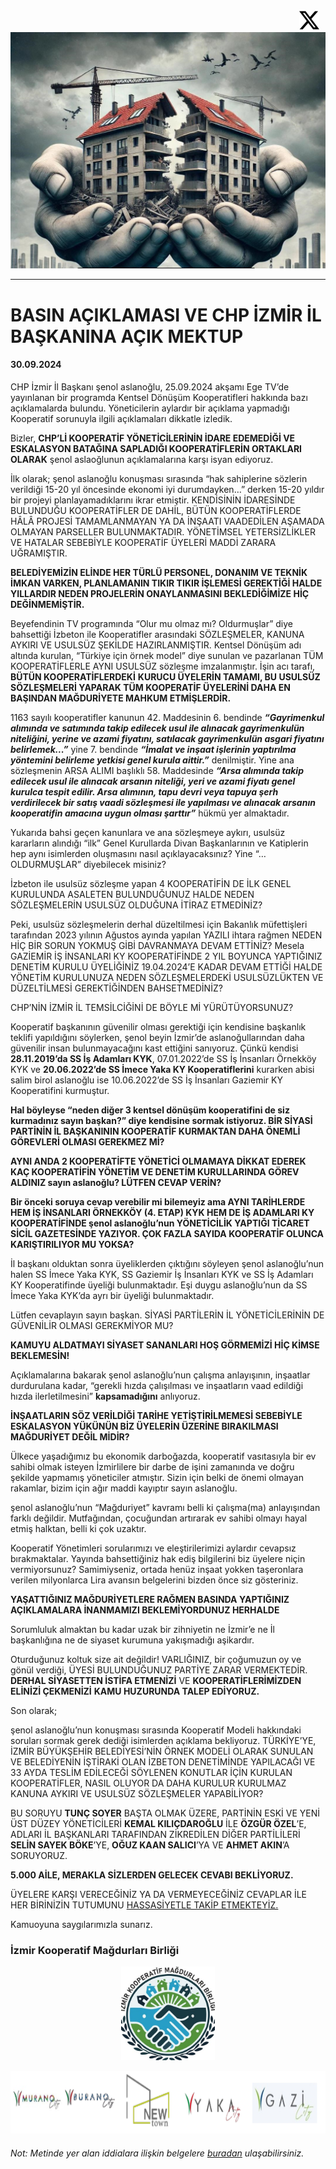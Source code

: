 
<a href="https://x.com/IzKoMa35" style="float:right; margin-right:10px;">
  <img src="asset/x.svg" alt="İzmir Kooperatif Mağdurları Birliği " width="32" height="32">
</a>


![İzmir Kooperatif Mağdurları Birliği](asset/header.jpg)

---


# BASIN AÇIKLAMASI VE CHP İZMİR İL BAŞKANINA AÇIK MEKTUP
#### 30.09.2024

CHP İzmir İl Başkanı şenol aslanoğlu, 25.09.2024 akşamı Ege TV’de yayınlanan bir programda Kentsel Dönüşüm Kooperatifleri hakkında bazı açıklamalarda bulundu. Yöneticilerin aylardır bir açıklama yapmadığı Kooperatif sorunuyla ilgili açıklamaları dikkatle izledik.

Bizler, **CHP’Lİ KOOPERATİF YÖNETİCİLERİNİN İDARE EDEMEDİĞİ VE ESKALASYON BATAĞINA SAPLADIĞI KOOPERATİFLERİN ORTAKLARI OLARAK** şenol aslaoğlunun açıklamalarına karşı isyan ediyoruz.

  
  

İlk olarak; şenol aslanoğlu konuşması sırasında “hak sahiplerine sözlerin verildiği 15-20 yıl öncesinde ekonomi iyi durumdayken…” derken 15-20 yıldır bir projeyi planlayamadıklarını ikrar etmiştir. KENDİSİNİN İDARESİNDE BULUNDUĞU KOOPERATİFLER DE DAHİL, BÜTÜN KOOPERATİFLERDE HÂLÂ PROJESİ TAMAMLANMAYAN YA DA İNŞAATI VAADEDİLEN AŞAMADA OLMAYAN PARSELLER BULUNMAKTADIR. YÖNETİMSEL YETERSİZLİKLER VE HATALAR SEBEBİYLE KOOPERATİF ÜYELERİ MADDİ ZARARA UĞRAMIŞTIR.

**BELEDİYEMİZİN ELİNDE HER TÜRLÜ PERSONEL, DONANIM VE TEKNİK İMKAN VARKEN, PLANLAMANIN TIKIR TIKIR İŞLEMESİ GEREKTİĞİ HALDE YILLARDIR NEDEN PROJELERİN ONAYLANMASINI BEKLEDİĞİMİZE HİÇ DEĞİNMEMİŞTİR.**

Beyefendinin TV programında “Olur mu olmaz mı? Oldurmuşlar” diye bahsettiği İzbeton ile Kooperatifler arasındaki SÖZLEŞMELER, KANUNA AYKIRI VE USULSÜZ ŞEKİLDE HAZIRLANMIŞTIR. Kentsel Dönüşüm adı altında kurulan, “Türkiye için örnek model” diye sunulan ve pazarlanan TÜM KOOPERATİFLERLE AYNI USULSÜZ sözleşme imzalanmıştır. İşin acı tarafı, **BÜTÜN KOOPERATİFLERDEKİ** **KURUCU ÜYELERİN TAMAMI, BU USULSÜZ SÖZLEŞMELERİ YAPARAK TÜM KOOPERATİF ÜYELERİNİ DAHA EN BAŞINDAN MAĞDURİYETE MAHKUM ETMİŞLERDİR.**

1163 sayılı kooperatifler kanunun  42. Maddesinin 6. bendinde   **_“Gayrimenkul alımında ve satımında takip edilecek usul ile alınacak gayrimenkulün niteliğini, yerine ve azami fiyatını, satılacak gayrimenkulün asgari fiyatını belirlemek...”_**  yine 7. bendinde **_“İmalat ve inşaat işlerinin yaptırılma yöntemini belirleme yetkisi genel kurula aittir.”_** denilmiştir. 
Yine ana sözleşmenin ARSA ALIMI başlıklı  58. Maddesinde **_“Arsa alımında takip edilecek usul ile alınacak arsanın niteliği, yeri ve azami fiyatı genel kurulca tespit edilir.  Arsa alımının, tapu devri veya tapuya şerh verdirilecek bir satış vaadi sözleşmesi ile yapılması ve alınacak arsanın kooperatifin amacına uygun olması şarttır”_** hükmü yer almaktadır.

Yukarıda bahsi geçen kanunlara ve ana sözleşmeye aykırı, usulsüz kararların alındığı “ilk” Genel Kurullarda Divan Başkanlarının ve Katiplerin hep aynı isimlerden oluşmasını nasıl açıklayacaksınız? Yine “…OLDURMUŞLAR” diyebilecek misiniz?

İzbeton ile usulsüz sözleşme yapan 4 KOOPERATİFİN DE İLK GENEL KURULUNDA ASALETEN BULUNDUĞUNUZ HALDE NEDEN SÖZLEŞMELERİN USULSÜZ OLDUĞUNA İTİRAZ ETMEDİNİZ?

Peki, usulsüz sözleşmelerin derhal düzeltilmesi için Bakanlık müfettişleri tarafından 2023 yılının Ağustos ayında yapılan YAZILI ihtara rağmen NEDEN HİÇ BİR SORUN YOKMUŞ GİBİ DAVRANMAYA DEVAM ETTİNİZ? Mesela GAZİEMİR İŞ İNSANLARI KY KOOPERATİFİNDE 2 YIL BOYUNCA YAPTIĞINIZ DENETİM KURULU ÜYELİĞİNİZ 19.04.2024’E KADAR DEVAM ETTİĞİ HALDE YÖNETİM KURULUNUZA NEDEN SÖZLEŞMELERDEKİ USULSÜZLÜKTEN VE DÜZELTİLMESİ GEREKTİĞİNDEN BAHSETMEDİNİZ? 

CHP’NİN İZMİR İL TEMSİLCİĞİNİ DE BÖYLE Mİ YÜRÜTÜYORSUNUZ?

Kooperatif başkanının güvenilir olması gerektiği için kendisine başkanlık teklifi yapıldığını söylerken, şenol beyin İzmir’de aslanoğullarından daha güvenilir insan bulunmayacağını kast ettiğini sanıyoruz. Çünkü kendisi **28.11.2019’da SS İş Adamları KYK**, 07.01.2022’de SS İş İnsanları Örnekköy KYK ve **20.06.2022’de SS İmece Yaka KY Kooperatiflerini** kurarken abisi salim birol aslanoğlu ise 10.06.2022’de SS İş İnsanları Gaziemir KY Kooperatifini kurmuştur.

**Hal böyleyse “neden diğer 3 kentsel dönüşüm kooperatifini de siz kurmadınız sayın başkan?” diye kendisine sormak istiyoruz. BİR SİYASİ PARTİNİN İL BAŞKANININ KOOPERATİF KURMAKTAN DAHA ÖNEMLİ GÖREVLERİ OLMASI GEREKMEZ Mİ?**

**AYNI ANDA 2 KOOPERATİFTE YÖNETİCİ OLMAMAYA DİKKAT EDEREK KAÇ KOOPERATİFİN YÖNETİM VE DENETİM KURULLARINDA GÖREV ALDINIZ sayın aslanoğlu? LÜTFEN CEVAP VERİN?**

**Bir önceki soruya cevap verebilir mi bilemeyiz ama AYNI TARİHLERDE HEM İŞ İNSANLARI ÖRNEKKÖY (4. ETAP) KYK HEM DE İŞ ADAMLARI KY KOOPERATİFİNDE şenol aslanoğlu’nun YÖNETİCİLİK YAPTIĞI TİCARET SİCİL GAZETESİNDE YAZIYOR. ÇOK FAZLA SAYIDA KOOPERATİF OLUNCA KARIŞTIRILIYOR MU YOKSA?**

İl başkanı olduktan sonra üyeliklerden çıktığını söyleyen şenol aslanoğlu’nun halen SS İmece Yaka KYK, SS Gaziemir İş İnsanları KYK ve SS İş Adamları KY Kooperatifinde üyeliği bulunmaktadır. Eşi duygu aslanoğlu’nun da SS İmece Yaka KYK’da ayrı bir üyeliği bulunmaktadır.

Lütfen cevaplayın sayın başkan. SİYASİ PARTİLERİN İL YÖNETİCİLERİNİN DE GÜVENİLİR OLMASI GEREKMİYOR MU?

**KAMUYU ALDATMAYI SİYASET SANANLARI HOŞ GÖRMEMİZİ HİÇ KİMSE BEKLEMESİN!**

  

Açıklamalarına bakarak şenol aslanoğlu’nun çalışma anlayışının, inşaatlar durdurulana kadar, “gerekli hızda çalışılması ve inşaatların vaad edildiği hızda ilerletilmesini” **kapsamadığını** anlıyoruz.

**İNŞAATLARIN SÖZ VERİLDİĞİ TARİHE YETİŞTİRİLMEMESİ SEBEBİYLE ESKALASYON YÜKÜNÜN BİZ ÜYELERİN ÜZERİNE BIRAKILMASI MAĞDURİYET DEĞİL MİDİR?**

Ülkece yaşadığımız bu ekonomik darboğazda, kooperatif vasıtasıyla bir ev sahibi olmak isteyen İzmirlilere bir darbe de işini zamanında ve doğru şekilde yapmamış yöneticiler atmıştır. Sizin için belki de önemi olmayan rakamlar, bizim için ağır maddi kayıptır sayın aslanoğlu.

şenol aslanoğlu’nun “Mağduriyet” kavramı belli ki çalışma(ma) anlayışından farklı değildir. Mutfağından, çocuğundan artırarak ev sahibi olmayı hayal etmiş halktan, belli ki çok uzaktır.

  
  

Kooperatif Yönetimleri sorularımızı ve eleştirilerimizi aylardır cevapsız bırakmaktalar. Yayında bahsettiğiniz hak ediş bilgilerini biz üyelere niçin vermiyorsunuz? Samimiyseniz, ortada henüz inşaat yokken taşeronlara verilen milyonlarca Lira avansın belgelerini bizden önce siz gösteriniz.

**YAŞATTIĞINIZ MAĞDURİYETLERE RAĞMEN BASINDA YAPTIĞINIZ AÇIKLAMALARA İNANMAMIZI BEKLEMİYORDUNUZ HERHALDE**

  
  

Sorumluluk almaktan bu kadar uzak bir zihniyetin ne İzmir’e ne İl başkanlığına ne de siyaset kurumuna yakışmadığı aşikardır.

Oturduğunuz koltuk size ait değildir! VARLIĞINIZ, bir çoğumuzun oy ve gönül verdiği, ÜYESİ BULUNDUĞUNUZ PARTİYE ZARAR VERMEKTEDİR. **DERHAL SİYASETTEN İSTİFA ETMENİZİ** VE **KOOPERATİFLERİMİZDEN ELİNİZİ ÇEKMENİZİ** **KAMU HUZURUNDA TALEP EDİYORUZ.**

Son olarak;

şenol aslanoğlu’nun konuşması sırasında Kooperatif Modeli hakkındaki soruları sormak gerek dediği isimlerden açıklama bekliyoruz. TÜRKİYE’YE, İZMİR BÜYÜKŞEHİR BELEDİYESİ’NİN ÖRNEK MODELİ OLARAK SUNULAN VE BELEDİYENİN İŞTİRAKİ OLAN İZBETON DENETİMİNDE YAPILACAĞI VE 33 AYDA TESLİM EDİLECEĞİ SÖYLENEN KONUTLAR İÇİN KURULAN KOOPERATİFLER, NASIL OLUYOR DA DAHA KURULUR KURULMAZ KANUNA AYKIRI VE USULSÜZ SÖZLEŞMELER YAPABİLİYOR?

BU SORUYU **TUNÇ SOYER** BAŞTA OLMAK ÜZERE, PARTİNİN ESKİ VE YENİ ÜST DÜZEY YÖNETİCİLERİ **KEMAL KILIÇDAROĞLU** İLE **ÖZGÜR ÖZEL**’E, ADLARI İL BAŞKANLARI TARAFINDAN ZİKREDİLEN DİĞER PARTİLİLERİ **SELİN SAYEK BÖKE**’YE, **OĞUZ KAAN SALICI**’YA VE **AHMET AKIN**’A SORUYORUZ.

**5.000 AİLE, MERAKLA SİZLERDEN GELECEK CEVABI BEKLİYORUZ.**

ÜYELERE KARŞI VERECEĞİNİZ YA DA VERMEYECEĞİNİZ CEVAPLAR İLE HER BİRİNİZİN TUTUMUNU <u>HASSASİYETLE TAKİP ETMEKTEYİZ.</u>

Kamuoyuna saygılarımızla sunarız.


### İzmir Kooperatif Mağdurları Birliği

<p align="center">
  <img src="asset/logo.jpg" alt="https://x.com/IzKoMa35" width="150" height="150">
</p>
<p align="center">
  <img src="asset/koops.png" alt="https://x.com/IzKoMa35" width="600" height="100">
  
</p>



###### Not: Metinde yer alan iddialara ilişkin belgelere [buradan](https://github.com/koopbirlik/koopbirlik.github.io/tree/main/belgeler) ulaşabilirsiniz.
